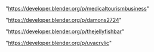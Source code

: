 "https://developer.blender.org/p/medicaltourismbusiness"

"https://developer.blender.org/p/damons2724"

"https://developer.blender.org/p/thejellyfishbar"

"https://developer.blender.org/p/uvacrylic"

 
